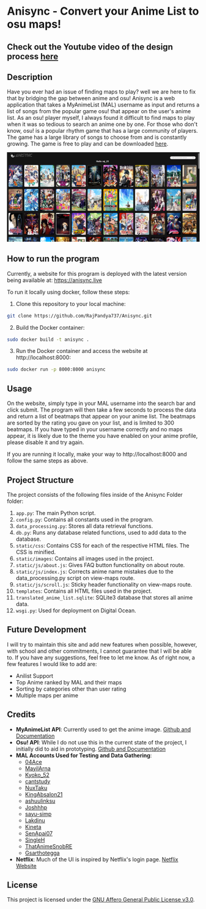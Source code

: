 # Anisync - Convert your Anime List to osu maps!

## Check out the Youtube video of the design process [here](https://www.youtube.com/watch?v=s8QjH_Dcb8g)

## Description

Have you ever had an issue of finding maps to play? well we are here to fix that by bridging the gap between anime and osu! Anisync is a web application that takes a MyAnimeList (MAL) username as input and returns a list of songs from the popular game osu! that appear on the user's anime list. As an osu! player myself, I always found it difficult to find maps to play when it was so tedious to search an anime one by one. For those who don't know, osu! is a popular rhythm game that has a large community of players. The game has a large library of songs to choose from and is constantly growing. The game is free to play and can be downloaded [here](https://osu.ppy.sh/home/download).


![View Maps](Anisync/static/images/view-maps.png)
## How to run the program

Currently, a website for this program is deployed with the latest version being available at: https://anisync.live

To run it locally using docker, follow these steps:

1. Clone this repository to your local machine:

```bash
git clone https://github.com/RajPandya737/Anisync.git
```

2. Build the Docker container:

```bash
sudo docker build -t anisync .
```

3. Run the Docker container and access the website at http://localhost:8000:

```bash
sudo docker run -p 8000:8000 anisync
```


## Usage

On the website, simply type in your MAL username into the search bar and click submit. The program will then take a few seconds to process the data and return a list of beatmaps that appear on your anime list. The beatmaps are sorted by the rating you gave on your list, and is limited to 300 beatmaps. If you have typed in your username correctly and no maps appear, it is likely due to the theme you have enabled on your anime profile, please disable it and try again.

If you are running it locally, make your way to http://localhost:8000 and follow the same steps as above.

## Project Structure
The project consists of the following files inside of the Anisync Folder folder:

1. `app.py`: The main Python script.
2. `config.py`: Contains all constants used in the program.
3. `data_processing.py`: Stores all data retrieval functions.
4. `db.py`: Runs any database related functions, used to add data to the database.
5. `static/css`: Contains CSS for each of the respective HTML files. The CSS is minified.
6. `static/images`: Contains all images used in the project.
7. `static/js/about.js`: Gives FAQ button functionality on about route.
8. `static/js/index.js`: Corrects anime name mistakes due to the data_processing.py script on view-maps route.
9. `static/js/scroll.js`: Sticky header functionality on view-maps route.
10. `templates`: Contains all HTML files used in the project.
11. `translated_anime_list.sqlite`: SQLite3 database that stores all anime data.
12. `wsgi.py`: Used for deployment on Digital Ocean.


## Future Development

I will try to maintain this site and add new features when possible, however, with school and other commitments, I cannot guarantee that I will be able to. If you have any suggestions, feel free to let me know. As of right now, a few features I would like to add are:
 - Anilist Support
 - Top Anime ranked by MAL and their maps
 - Sorting by categories other than user rating
 - Multiple maps per anime


## Credits

- **MyAnimeList API**: Currently used to get the anime image. [Github and Documentation](https://github.com/darenliang/mal-api)
- **Osu! API**: While I do not use this in the current state of the project, I initially did to aid in prototyping. [Github and Documentation](https://github.com/circleguard/ossapi)
- **MAL Accounts Used for Testing and Data Gathering**:
    - [04Ace](https://myanimelist.net/profile/04Ace)
    - [MayilArna](https://myanimelist.net/profile/MayilArna)
    - [Kyoko_52](https://myanimelist.net/profile/Kyoko_52)
    - [cantstudy](https://myanimelist.net/profile/cantstudy)
    - [NuxTaku](https://myanimelist.net/profile/NuxTaku)
    - [KingAbsalon21](https://myanimelist.net/profile/KingAbsalon21)
    - [ashuulinksu](https://myanimelist.net/profile/ashuulinksu)
    - [Joshhhp](https://myanimelist.net/profile/Joshhhp)
    - [sayu-simp](https://myanimelist.net/profile/sayu-simp)
    - [Lakdinu](https://myanimelist.net/profile/Lakdinu)
    - [Kineta](https://myanimelist.net/profile/Kineta)
    - [SenApai07](https://myanimelist.net/profile/SenApai07)
    - [SingleH](https://myanimelist.net/profile/SingleH)
    - [ThatAnimeSnobRE](https://myanimelist.net/profile/ThatAnimeSnobRE)
    - [Gsarthotegga](https://myanimelist.net/profile/Gsarthotegga)
- **Netflix**: Much of the UI is inspired by Netflix's login page. [Netflix Website](https://www.netflix.com/)


## License
This project is licensed under the [GNU Affero General Public License v3.0](LICENSE).
